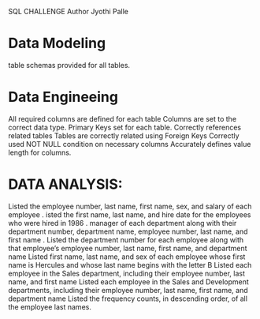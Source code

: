 SQL CHALLENGE Author Jyothi Palle
# Data Modeling
 table schemas provided for all tables.
# Data Engineeing 
All required columns are defined for each table 
Columns are set to the correct data type.
Primary Keys set for each table.
Correctly references related tables 
Tables are correctly related using Foreign Keys 
Correctly used NOT NULL condition on necessary columns 
Accurately defines value length for columns.


# DATA ANALYSIS:
Listed the employee number, last name, first name, sex, and salary of each employee .
isted the first name, last name, and hire date for the employees who were hired in 1986 .
 manager of each department along with their department number, department name, employee number, last name, and first name .
Listed the department number for each employee along with that employee’s employee number, last name, first name, and department name 
Listed first name, last name, and sex of each employee whose first name is Hercules and whose last name begins with the letter B 
Listed each employee in the Sales department, including their employee number, last name, and first name 
Listed each employee in the Sales and Development departments, including their employee number, last name, first name, and department name 
Listed the frequency counts, in descending order, of all the employee last names.
